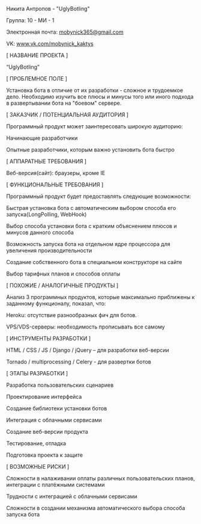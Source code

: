 Никита Антропов - "UglyBotling"


Группа: 10 - МИ - 1

Электронная почта: mobynick365@gmail.com

VK: www.vk.com/mobynick_kaktys


[ НАЗВАНИЕ ПРОЕКТА ]

“UglyBotling”

[ ПРОБЛЕМНОЕ ПОЛЕ ]

Установка бота в отличие от их разработки - сложное и трудоемкое дело. Необходимо изучить все плюсы и минусы того или иного подхода в развертывании бота на "боевом" сервере. 

[ ЗАКАЗЧИК / ПОТЕНЦИАЛЬНАЯ АУДИТОРИЯ ]

Программный продукт может заинтересовать широкую аудиторию:


Начинающие разработчики

Опытные разработчики, которым важно установить бота быстро

[ АППАРАТНЫЕ ТРЕБОВАНИЯ ]

Веб-версия(сайт): браузеры, кроме IE

[ ФУНКЦИОНАЛЬНЫЕ ТРЕБОВАНИЯ ]

Программный продукт будет предоставлять следующие возможности:


Быстрая установка бота с автоматическим выбором способа его запуска(LongPolling, WebHook) 

Выбор способа установки бота с кратким объяснением плюсов и минусов данного способа

Возможность запуска бота на отдельном ядре процессора для увеличения производительности

Создание собственного бота в специальном конструкторе на сайте 

Выбор тарифных планов и способов оплаты

[ ПОХОЖИЕ / АНАЛОГИЧНЫЕ ПРОДУКТЫ ]

Анализ 3 программных продуктов, которые максимально приближены к заданному функционалу, показал, что:


Heroku: отсутствие разнообразных фич для ботов. 

VPS/VDS-серверы: необходимость прописывать все самому

[ ИНСТРУМЕНТЫ РАЗРАБОТКИ ]

HTML / CSS / JS / Django / jQuery – для разработки веб-версии

Tornado / multiprocessing / Celery - для развертки ботов

[ ЭТАПЫ РАЗРАБОТКИ ]

Разработка пользовательских сценариев

Проектирование интерфейса

Создание библиотеки установки ботов

Интеграция с облачными сервисами

Создание веб-версии продукта

Тестирование, отладка

Подготовка проекта к защите

[ ВОЗМОЖНЫЕ РИСКИ ]

Сложности в налаживании оплаты различных пользовательских планов, интеграции с платёжными системами

Трудности с интеграцией с облачными сервисами

Сложности в создании механизма автоматического выбора способа запуска бота
